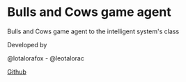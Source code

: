# Bulls and Cows game agent
Bulls and Cows game agent to the intelligent system's class

Developed by 

@lotalorafox - @leotalorac 

[Github](https://github.com/leotalorac)
